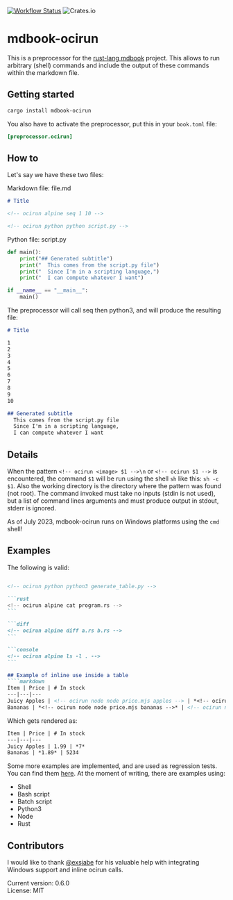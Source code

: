 [![Workflow Status](https://github.com/FauconFan/mdbook-ocirun/actions/workflows/main.yml/badge.svg)](https://github.com/FauconFan/mdbook-ocirun/actions?query=workflow%3A%22main%22)
![Crates.io](https://img.shields.io/crates/l/mdbook-ocirun)

# mdbook-ocirun

This is a preprocessor for the [rust-lang mdbook](https://github.com/rust-lang/mdBook) project. This allows to run arbitrary (shell) commands and include the output of these commands within the markdown file.

## Getting started

```sh
cargo install mdbook-ocirun
```

You also have to activate the preprocessor, put this in your `book.toml` file:
```toml
[preprocessor.ocirun]
```

## How to

Let's say we have these two files:

Markdown file: file.md
```markdown
# Title

<!-- ocirun alpine seq 1 10 -->

<!-- ocirun python python script.py -->

```

Python file: script.py
```python
def main():
    print("## Generated subtitle")
    print("  This comes from the script.py file")
    print("  Since I'm in a scripting language,")
    print("  I can compute whatever I want")

if __name__ == "__main__":
    main()

```

The preprocessor will call seq then python3, and will produce the resulting file:

```markdown
# Title

1
2
3
4
5
6
7
8
9
10

## Generated subtitle
  This comes from the script.py file
  Since I'm in a scripting language,
  I can compute whatever I want


```

## Details

When the pattern `<!-- ocirun <image> $1 -->\n` or `<!-- ocirun $1 -->` is encountered, the command `$1` will be run using the shell `sh` like this: `sh -c $1`.
Also the working directory is the directory where the pattern was found (not root).
The command invoked must take no inputs (stdin is not used), but a list of command lines arguments and must produce output in stdout, stderr is ignored.

As of July 2023, mdbook-ocirun runs on Windows platforms using the `cmd` shell!

## Examples

The following is valid:

````markdown

<!-- ocirun python python3 generate_table.py -->

```rust
<!-- ocirun alpine cat program.rs -->
```

```diff
<!-- ocirun alpine diff a.rs b.rs -->
```

```console
<!-- ocirun alpine ls -l . -->
```

## Example of inline use inside a table
````markdown
Item | Price | # In stock
---|---|---
Juicy Apples | <!-- ocirun node node price.mjs apples --> | *<!-- ocirun node node quantity.mjs apples  -->*
Bananas | *<!-- ocirun node node price.mjs bananas -->* | <!-- ocirun node node quantity.mjs bananas -->
````

Which gets rendered as:
````markdown
Item | Price | # In stock
---|---|---
Juicy Apples | 1.99 | *7*
Bananas | *1.89* | 5234
````

Some more examples are implemented, and are used as regression tests. You can find them [here](https://github.com/FauconFan/mdbook-ocirun/tree/master/tests/regression/).
At the moment of writing, there are examples using:
- Shell
- Bash script
- Batch script
- Python3
- Node
- Rust


## Contributors

I would like to thank [@exsjabe](https://github.com/exsjabe) for his valuable help with integrating Windows support and inline ocirun calls.

Current version: 0.6.0  
License: MIT
